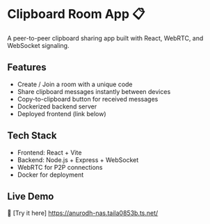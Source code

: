 # Clipboard Room App 📋

A peer-to-peer clipboard sharing app built with React, WebRTC, and WebSocket signaling.

## Features
- Create / Join a room with a unique code
- Share clipboard messages instantly between devices
- Copy-to-clipboard button for received messages
- Dockerized backend server
- Deployed frontend (link below)

## Tech Stack
- Frontend: React + Vite
- Backend: Node.js + Express + WebSocket
- WebRTC for P2P connections
- Docker for deployment

## Live Demo
🔗 [Try it here] https://anurodh-nas.taila0853b.ts.net/

